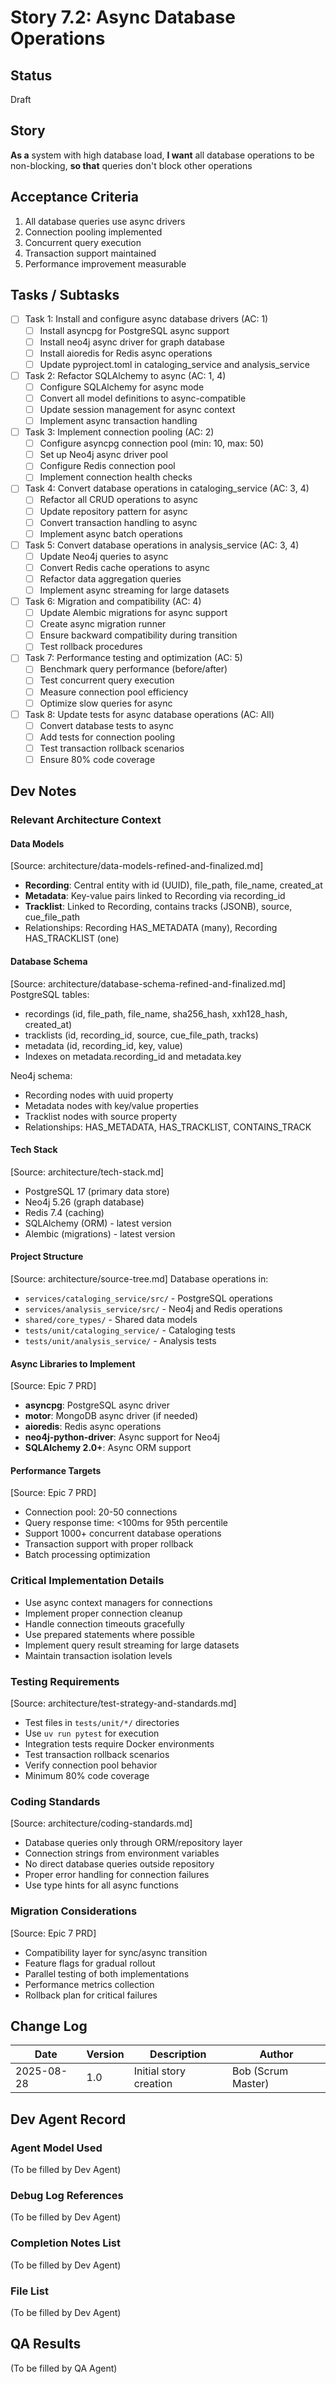 # Story 7.2: Async Database Operations

## Status
Draft

## Story
**As a** system with high database load,
**I want** all database operations to be non-blocking,
**so that** queries don't block other operations

## Acceptance Criteria
1. All database queries use async drivers
2. Connection pooling implemented
3. Concurrent query execution
4. Transaction support maintained
5. Performance improvement measurable

## Tasks / Subtasks
- [ ] Task 1: Install and configure async database drivers (AC: 1)
  - [ ] Install asyncpg for PostgreSQL async support
  - [ ] Install neo4j async driver for graph database
  - [ ] Install aioredis for Redis async operations
  - [ ] Update pyproject.toml in cataloging_service and analysis_service

- [ ] Task 2: Refactor SQLAlchemy to async (AC: 1, 4)
  - [ ] Configure SQLAlchemy for async mode
  - [ ] Convert all model definitions to async-compatible
  - [ ] Update session management for async context
  - [ ] Implement async transaction handling

- [ ] Task 3: Implement connection pooling (AC: 2)
  - [ ] Configure asyncpg connection pool (min: 10, max: 50)
  - [ ] Set up Neo4j async driver pool
  - [ ] Configure Redis connection pool
  - [ ] Implement connection health checks

- [ ] Task 4: Convert database operations in cataloging_service (AC: 3, 4)
  - [ ] Refactor all CRUD operations to async
  - [ ] Update repository pattern for async
  - [ ] Convert transaction handling to async
  - [ ] Implement async batch operations

- [ ] Task 5: Convert database operations in analysis_service (AC: 3, 4)
  - [ ] Update Neo4j queries to async
  - [ ] Convert Redis cache operations to async
  - [ ] Refactor data aggregation queries
  - [ ] Implement async streaming for large datasets

- [ ] Task 6: Migration and compatibility (AC: 4)
  - [ ] Update Alembic migrations for async support
  - [ ] Create async migration runner
  - [ ] Ensure backward compatibility during transition
  - [ ] Test rollback procedures

- [ ] Task 7: Performance testing and optimization (AC: 5)
  - [ ] Benchmark query performance (before/after)
  - [ ] Test concurrent query execution
  - [ ] Measure connection pool efficiency
  - [ ] Optimize slow queries for async

- [ ] Task 8: Update tests for async database operations (AC: All)
  - [ ] Convert database tests to async
  - [ ] Add tests for connection pooling
  - [ ] Test transaction rollback scenarios
  - [ ] Ensure 80% code coverage

## Dev Notes

### Relevant Architecture Context

#### Data Models
[Source: architecture/data-models-refined-and-finalized.md]
- **Recording**: Central entity with id (UUID), file_path, file_name, created_at
- **Metadata**: Key-value pairs linked to Recording via recording_id
- **Tracklist**: Linked to Recording, contains tracks (JSONB), source, cue_file_path
- Relationships: Recording HAS_METADATA (many), Recording HAS_TRACKLIST (one)

#### Database Schema
[Source: architecture/database-schema-refined-and-finalized.md]
PostgreSQL tables:
- recordings (id, file_path, file_name, sha256_hash, xxh128_hash, created_at)
- tracklists (id, recording_id, source, cue_file_path, tracks)
- metadata (id, recording_id, key, value)
- Indexes on metadata.recording_id and metadata.key

Neo4j schema:
- Recording nodes with uuid property
- Metadata nodes with key/value properties
- Tracklist nodes with source property
- Relationships: HAS_METADATA, HAS_TRACKLIST, CONTAINS_TRACK

#### Tech Stack
[Source: architecture/tech-stack.md]
- PostgreSQL 17 (primary data store)
- Neo4j 5.26 (graph database)
- Redis 7.4 (caching)
- SQLAlchemy (ORM) - latest version
- Alembic (migrations) - latest version

#### Project Structure
[Source: architecture/source-tree.md]
Database operations in:
- `services/cataloging_service/src/` - PostgreSQL operations
- `services/analysis_service/src/` - Neo4j and Redis operations
- `shared/core_types/` - Shared data models
- `tests/unit/cataloging_service/` - Cataloging tests
- `tests/unit/analysis_service/` - Analysis tests

#### Async Libraries to Implement
[Source: Epic 7 PRD]
- **asyncpg**: PostgreSQL async driver
- **motor**: MongoDB async driver (if needed)
- **aioredis**: Redis async operations
- **neo4j-python-driver**: Async support for Neo4j
- **SQLAlchemy 2.0+**: Async ORM support

#### Performance Targets
[Source: Epic 7 PRD]
- Connection pool: 20-50 connections
- Query response time: <100ms for 95th percentile
- Support 1000+ concurrent database operations
- Transaction support with proper rollback
- Batch processing optimization

### Critical Implementation Details
- Use async context managers for connections
- Implement proper connection cleanup
- Handle connection timeouts gracefully
- Use prepared statements where possible
- Implement query result streaming for large datasets
- Maintain transaction isolation levels

### Testing Requirements
[Source: architecture/test-strategy-and-standards.md]
- Test files in `tests/unit/*/` directories
- Use `uv run pytest` for execution
- Integration tests require Docker environments
- Test transaction rollback scenarios
- Verify connection pool behavior
- Minimum 80% code coverage

### Coding Standards
[Source: architecture/coding-standards.md]
- Database queries only through ORM/repository layer
- Connection strings from environment variables
- No direct database queries outside repository
- Proper error handling for connection failures
- Use type hints for all async functions

### Migration Considerations
[Source: Epic 7 PRD]
- Compatibility layer for sync/async transition
- Feature flags for gradual rollout
- Parallel testing of both implementations
- Performance metrics collection
- Rollback plan for critical failures

## Change Log
| Date | Version | Description | Author |
|------|---------|-------------|--------|
| 2025-08-28 | 1.0 | Initial story creation | Bob (Scrum Master) |

## Dev Agent Record

### Agent Model Used
(To be filled by Dev Agent)

### Debug Log References
(To be filled by Dev Agent)

### Completion Notes List
(To be filled by Dev Agent)

### File List
(To be filled by Dev Agent)

## QA Results
(To be filled by QA Agent)

